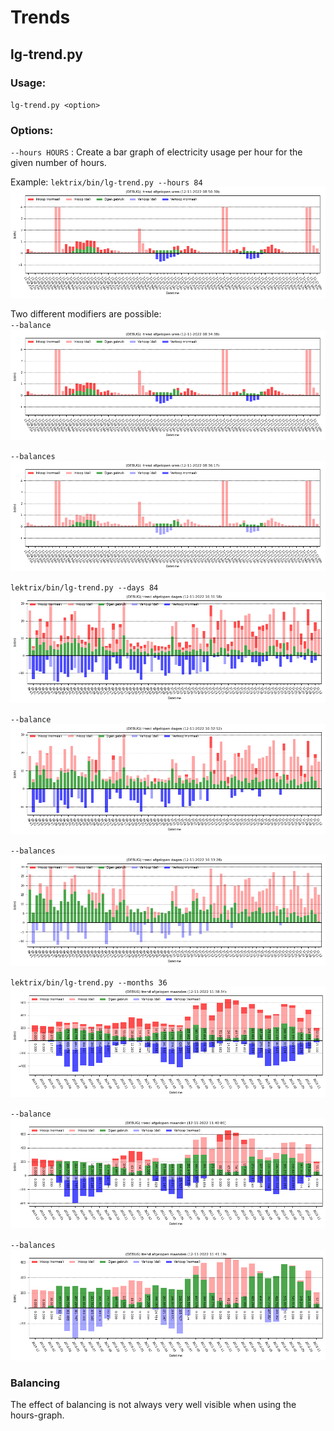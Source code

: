 # Trends

## lg-trend.py

### Usage:
`lg-trend.py <option>`

### Options:
`--hours HOURS` : Create a bar graph of electricity usage per hour for the given number of hours.

Example:
`lektrix/bin/lg-trend.py --hours 84`  
![alt](lex_pasthours_mains.png)

Two different modifiers are possible:  
`--balance`  
![alt](lex_pasthours_mains_balance.png)

`--balances`  
![alt](lex_pasthours_mains_balances.png)


`lektrix/bin/lg-trend.py --days 84`  
![alt](lex_pastdays_mains.png)
  
`--balance`  
![alt](lex_pastdays_mains_balance.png)

`--balances`  
![alt](lex_pastdays_mains_balances.png)

`lektrix/bin/lg-trend.py --months 36`  
![alt](lex_pastmonths_mains.png)
  
`--balance`  
![alt](lex_pastmonths_mains_balance.png)

`--balances`
![alt](lex_pastmonths_mains_balances.png)

### Balancing
The effect of balancing is not always very well visible when using the hours-graph.

